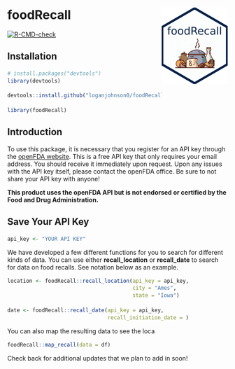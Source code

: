
<!-- README.md is generated from README.Rmd. Please edit that file -->

# foodRecall <a href="https://loganjohnson0.github.io/foodRecall/"><img src="man/figures/hex-foodRecall.png" align="right" height="175" style="float:right; height:175px;" /></a>

<!-- badges: start -->
[![R-CMD-check](https://github.com/loganjohnson0/foodRecall/actions/workflows/R-CMD-check.yaml/badge.svg)](https://github.com/loganjohnson0/foodRecall/actions/workflows/R-CMD-check.yaml)
<!-- badges: end -->

## Installation

``` r
# install.packages("devtools")
library(devtools)

devtools::install.github("loganjohnson0/foodRecall")

library(foodRecall)
```

## Introduction

To use this package, it is necessary that you register for an API key
through the [openFDA
website](https://open.fda.gov/apis/authentication/). This is a free API
key that only requires your email address. You should receive it
immediately upon request. Upon any issues with the API key itself,
please contact the openFDA office. Be sure to not share your API key
with anyone!

<b>This product uses the openFDA API but is not endorsed or certified by
the Food and Drug Administration.</b>

## Save Your API Key

``` r
api_key <- "YOUR API KEY"
```

We have developed a few different functions for you to search for
different kinds of data. You can use either <b>recall_location</b> or
<b>recall_date</b> to search for data on food recalls. See notation
below as an example.

``` r
location <- foodRecall::recall_location(api_key = api_key, 
                                        city = "Ames", 
                                        state = "Iowa")

date <- foodRecall::recall_date(api_key = api_key,
                                recall_initiation_date = )
```

You can also map the resulting data to see the loca

``` r
foodRecall::map_recall(data = df)
```

Check back for additional updates that we plan to add in soon!
